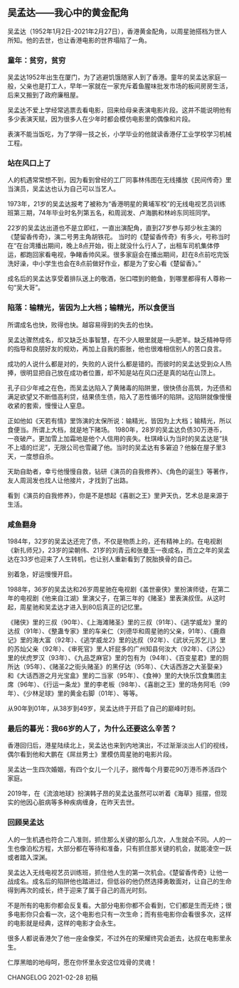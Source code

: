 ## 吴孟达——我心中的黄金配角

吴孟达（1952年1月2日-2021年2月27日），香港黄金配角，以周星驰搭档为世人所知。他的去世，也让香港电影的世界塌陷了一角。

### 童年：贫穷，贫穷

吴孟达1952年出生在厦门，为了逃避饥饿随家人到了香港。童年的吴孟达家庭一般，父亲也是打工人，早年一家就在一家充斥着鱼腥味批发市场的板间房房生活，后来又搬到了政府廉租屋。

吴孟达不爱上学经常逃票去看电影，回来给母亲表演电影片段。这并不能说明他有多少表演天赋，因为很多人在少年时都会模仿电影里的偶像和片段。

表演不能当饭吃，为了学得一技之长，小学毕业的他就读香港仔工业学校学习机械工程。

### 站在风口上了

人的机遇常常想不到，因为看到曾经的工厂同事林伟图在无线播放《民间传奇》里当演员，吴孟达也认为自己可以当艺人。

1973年，21岁的吴孟达报考了被称为“香港明星的黄埔军校”的无线电视艺员训练班第三期，74年毕业时名列第五名，和周润发、卢海鹏和林岭东同班同学。

22岁的吴孟达出道也不是立即红，一直出演配角，直到27岁参与郑少秋主演的《楚留香传奇》，演二号男主角胡铁花。
当时的《楚留香传奇》有多火，号称当时在“在台湾播出期间，晚上8点开始，街上就没什么行人了，出租车司机集体停运，都跑回家看电视，争睹香帅风采。很多家庭会在播出期间，赶在8点前吃完饭洗好澡，中小学生也会在8点前做好作业，都是为了安心看《楚留香》。”

成名后的吴孟达享受着排队送上的敬酒，张口喂到的鲍鱼，到哪里都得有人尊称一句“吴大哥”。

### 陷落：输精光，皆因为上大档；输精光，所以食便当

所谓成名也快，败得也快。越容易得到的失去的也快。

吴孟达骤然成名，却又缺乏处事智慧，在不少人眼里就是一头肥羊。缺乏精神导师的指导和良朋好友的规劝，再加上自我的膨胀，他也很难相信别人的苦口良言。

成功的人说什么都是对的，失败的人说什么都是错的。而彼时的吴孟达受到众人热捧，很明显把自己放在成功者位置，却不知是站在风口还是真的站在山顶上。

孔子曰少年戒之在色，而吴孟达陷入了黄赌毒的陷阱里，很快债台高筑，为还债和满足欲望又不断借高利贷，结果债生债，陷入了恶性循环的陷阱。这陷阱就像慢慢收紧的套索，慢慢让人窒息。

正如他如《天若有情》里饰演的太保所说：输精光，皆因为上大档；输精光，所以食便当。所谓上大档，就是地下赌场。
1980年，28岁的吴孟达负债30万港币，一夜破产。更加雪上加霜地是他个人信用的丧失。杜琪峰认为当时的吴孟达是“扶不上墙的烂泥”，无限公司也雪藏了他。当时的吴孟达有多窘迫？他躲在屋子里3天，一度想自杀。

天助自助者，幸亏他慢慢自救，钻研《演员的自我修养》、《角色的诞生》等著作，友人周润发也找人让他接片，才找到了出路。

看到《演员的自我修养》，你是不是想起《喜剧之王》里尹天仇，艺术总是来源于生活。

### 咸鱼翻身

1984年，32岁的吴孟达还完了债，不仅是物质上的，还有精神上的。在电视剧《新扎师兄》，23岁的梁朝伟、21岁的刘青云和张曼玉一夜成名，而立之年的吴孟达在33岁也迎来了人生转机，也让别人重新看到了脱胎换骨的自己。

别着急，好运慢慢开启。

1988年，36岁的吴孟达和26岁周星驰在电视剧《盖世豪侠》里扮演师徒，在第二年的电视剧《他来自江湖》里演父子，在第三年的《赌圣》里表演叔侄。从这时起，周星驰和吴孟达才进入到80后真正的记忆里。

《赌侠》里的三叔（90年）、《上海滩赌圣》里的三叔（91年）、《逃学威龙》里的达叔（91年）、《整蛊专家》里的车亲仁（刘德华和周星驰的父亲，91年）、《鹿鼎记》里的海大富（92年）、《逃学威龙2》里的达叔（92年）、《武状元苏乞儿》里的苏灿父亲（92年）、《审死官》里人奸屁多的广州知县何汝大（92年）、《济公》里的伏虎罗汉（93年）、《九品芝麻官》里的包有为（94年）、《百变星君》里的厕所达（95年）、《赌圣2之街头赌圣》的黑仔达（95年）、《大话西游之大圣娶亲》和《大话西游之月光宝盒》里的二当家（95年）、《食神》里的大快乐饮食集团主席（96年）、《行运一条龙》里的李老板（98年）、《喜剧之王》里的场务阿毛（99年）、《少林足球》里的黄金右脚（01年）、等等。

从90年到01年，从38岁到49岁，吴孟达终于开启了自己的巅峰时刻。

### 最后的暮光：我66岁的人了，为什么还要这么辛苦？

香港回归后，港星陆续北上，吴孟达也来到内地演出，不过渐渐淡出人们的视线，偶尔看到他和大鹏在《屌丝男士》里模仿周星驰的电影片段。

吴孟达一生四次婚姻，有四个女儿一个儿子，据传每个月要花90万港币养活四个家庭。

2019年，在《流浪地球》扮演韩子昂的吴孟达虽然可以听着《海草》摇摆，但现实的他因心脏病等多种疾病缠身，在昨天去世。

### 回顾吴孟达

人的一生机遇也符合二八准则，抓住那么关键的那么几次，人生就会不同。人的一生也像泊松方程，大部分都在等待和准备，只有抓住那关键的机会，就能凌空一跃或者踏入深渊。

吴孟达入无线电视艺员训练班，抓住他人生的第一次机会。《楚留香传奇》让他一战成名。成名后的陷阱他也踏进过，但低谷的他仍然选择勇敢面对，让自己的生命得到再次的成长，终于迎来了属于自己的高光时刻。

不是所有的电影你都会反复看。大部分电影你都不会看到，它们都是生而无终；很多电影你只会看一次，这个电影也只有一次生命；而有些电影你会看很多次，这样的电影就是经典，这样的电影才会永生。

很多人都说香港欠了他一座金像奖，不过外在的荣耀终究会逝去，达叔在电影里永生。 

仁厚黑暗的地母呵，愿在你怀里永安这位戏骨的灵魂！

CHANGELOG
2021-02-28 初稿